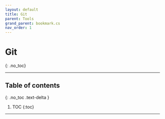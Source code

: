 ```yaml
---
layout: default
title: Git
parent: Tools
grand_parent: bookmark.cs
nav_order: 1
---
```


# Git
{: .no_toc}

---

## Table of contents
{: .no_toc .text-delta }

1. TOC
{:toc}

---
